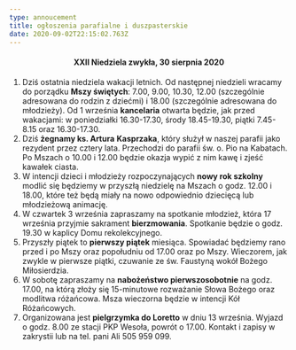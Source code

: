 ```yaml
---
type: annoucement
title: ogłoszenia parafialne i duszpasterskie
date: 2020-09-02T22:15:02.763Z
---
```

<!--StartFragment-->

<h4 style="text-align:center;">XXII Niedziela zwykła, 30 sierpnia 2020</h3>

1. Dziś ostatnia niedziela wakacji letnich. Od następnej niedzieli wracamy do porządku **Mszy świętych**: 7.00, 9.00, 10.30, 12.00 (szczególnie adresowana do rodzin z dziećmi) i 18.00 (szczególnie adresowana do młodzieży). Od 1 września **kancelaria** otwarta będzie, jak przed wakacjami: w poniedziałki 16.30-17.30, środy 18.45-19.30, piątki 7.45-8.15 oraz 16.30-17.30.
2. Dziś **żegnamy ks. Artura** **Kasprzaka**, który służył w naszej parafii jako rezydent przez cztery lata. Przechodzi do parafii św. o. Pio na Kabatach. Po Mszach o 10.00 i 12.00 będzie okazja wypić z nim kawę i zjeść kawałek ciasta.
3. W intencji dzieci i młodzieży rozpoczynających **nowy rok szkolny** modlić się będziemy w przyszłą niedzielę na Mszach o godz. 12.00 i 18.00, które też będą miały na nowo odpowiednio dziecięcą lub młodzieżową animację.
4. W czwartek 3 września zapraszamy na spotkanie młodzież, która 17 września przyjmie sakrament **bierzmowania**. Spotkanie będzie o godz. 19.30 w kaplicy Domu rekolekcyjnego.
5. Przyszły piątek to **pierwszy piątek** miesiąca. Spowiadać będziemy rano przed i po Mszy oraz popołudniu od 17.00 oraz po Mszy. Wieczorem, jak zwykle w pierwsze piątki, czuwanie ze św. Faustyną wokół Bożego Miłosierdzia.
6. W sobotę zapraszamy na **nabożeństwo pierwszosobotnie** na godz. 17.00, na którą złoży się 15-minutowe rozważanie Słowa Bożego oraz modlitwa różańcowa. Msza wieczorna będzie w intencji Kół Różańcowych.
7. Organizowana jest **pielgrzymka do Loretto** w dniu 13 września. Wyjazd o godz. 8.00 ze stacji PKP Wesoła, powrót o 17.00. Kontakt i zapisy w zakrystii lub na tel. pani Ali 505 959 099.

<!--EndFragment-->